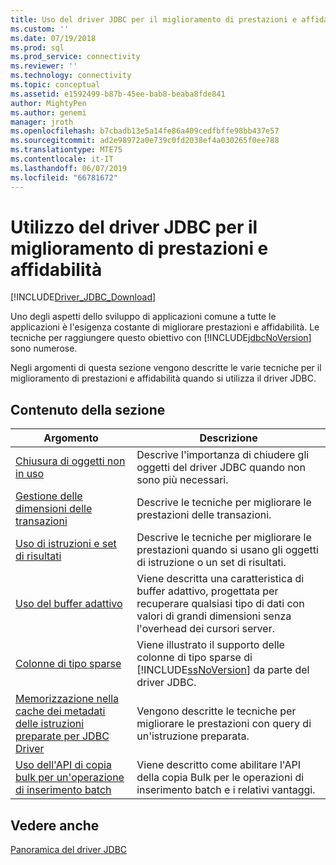 ```yaml
---
title: Uso del driver JDBC per il miglioramento di prestazioni e affidabilità | Microsoft Docs
ms.custom: ''
ms.date: 07/19/2018
ms.prod: sql
ms.prod_service: connectivity
ms.reviewer: ''
ms.technology: connectivity
ms.topic: conceptual
ms.assetid: e1592499-b87b-45ee-bab8-beaba8fde841
author: MightyPen
ms.author: genemi
manager: jroth
ms.openlocfilehash: b7cbadb13e5a14fe86a409cedfbffe98bb437e57
ms.sourcegitcommit: ad2e98972a0e739c0fd2038ef4a030265f0ee788
ms.translationtype: MTE75
ms.contentlocale: it-IT
ms.lasthandoff: 06/07/2019
ms.locfileid: "66781672"
---
```

# <a name="improving-performance-and-reliability-with-the-jdbc-driver"></a>Utilizzo del driver JDBC per il miglioramento di prestazioni e affidabilità

[!INCLUDE[Driver_JDBC_Download](../../includes/driver_jdbc_download.md)]

Uno degli aspetti dello sviluppo di applicazioni comune a tutte le applicazioni è l'esigenza costante di migliorare prestazioni e affidabilità. Le tecniche per raggiungere questo obiettivo con [!INCLUDE[jdbcNoVersion](../../includes/jdbcnoversion_md.md)] sono numerose.  
  
Negli argomenti di questa sezione vengono descritte le varie tecniche per il miglioramento di prestazioni e affidabilità quando si utilizza il driver JDBC.  

## <a name="in-this-section"></a>Contenuto della sezione

|Argomento|Descrizione|  
|-----------|-----------------|  
|[Chiusura di oggetti non in uso](../../connect/jdbc/closing-objects-when-not-in-use.md)|Descrive l'importanza di chiudere gli oggetti del driver JDBC quando non sono più necessari.|  
|[Gestione delle dimensioni delle transazioni](../../connect/jdbc/managing-transaction-size.md)|Descrive le tecniche per migliorare le prestazioni delle transazioni.|  
|[Uso di istruzioni e set di risultati](../../connect/jdbc/working-with-statements-and-result-sets.md)|Descrive le tecniche per migliorare le prestazioni quando si usano gli oggetti di istruzione o un set di risultati.|  
|[Uso del buffer adattivo](../../connect/jdbc/using-adaptive-buffering.md)|Viene descritta una caratteristica di buffer adattivo, progettata per recuperare qualsiasi tipo di dati con valori di grandi dimensioni senza l'overhead dei cursori server.|  
|[Colonne di tipo sparse](../../connect/jdbc/sparse-columns.md)|Viene illustrato il supporto delle colonne di tipo sparse di [!INCLUDE[ssNoVersion](../../includes/ssnoversion-md.md)] da parte del driver JDBC.|  
|[Memorizzazione nella cache dei metadati delle istruzioni preparate per JDBC Driver](../../connect/jdbc/prepared-statement-metadata-caching-for-the-jdbc-driver.md)|Vengono descritte le tecniche per migliorare le prestazioni con query di un'istruzione preparata.|
|[Uso dell'API di copia bulk per un'operazione di inserimento batch](../../connect/jdbc/use-bulk-copy-api-batch-insert-operation.md)|Viene descritto come abilitare l'API della copia Bulk per le operazioni di inserimento batch e i relativi vantaggi.|

## <a name="see-also"></a>Vedere anche

[Panoramica del driver JDBC](../../connect/jdbc/overview-of-the-jdbc-driver.md)  
  
